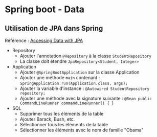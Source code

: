 # Spring boot - Data

## Utilisation de JPA dans Spring

Référence : [Accessing Data with JPA](https://spring.io/guides/gs/accessing-data-jpa/)

- Repository
    - Ajouter l'annotation `@Repository` à la classe `StudentRepository`
    - La classe doit étendre `JpaRepository<Student, Integer>`
- Application
    - Ajouter `@SpringBootApplication` sur la classe Application
    - Ajouter une méthode `main` contenant : `SpringApplication.run(Application.class, args);`
    - Ajouter la variable d'instance : `@Autowired StudentRepository repository;`
    - Ajouter une méthode avec la signature suivante : `@Bean public CommandLineRunner commandLineRunner() { }`
- SQL
    - Supprimer tous les éléments de la table
    - Ajouter Barack, Bush, etc.
    - Sélectionner tous les éléments de la table
    - Sélectionner les éléments avec le nom de famille "Obama"
